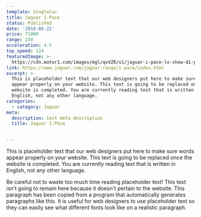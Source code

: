 ```yaml
---
template: SingleCar
title: Jaguar I-Pace
status: Published
date: '2018-06-22'
price: 71000
range: 234
acceleration: 4.5
top_speed: 124
featuredImage: >-
  https://cdn.motor1.com/images/mgl/qvVZR/s1/jaguar-i-pace-lo-show-di-presentazione-dalle-19-del-1-marzo.jpg
link: https://www.jaguar.com/jaguar-range/i-pace/index.html
excerpt: >-
  This is placeholder text that our web designers put here to make sure words
  appear properly on your website. This text is going to be replaced once the
  website is completed. You are currently reading text that is written in
  English, not any other language.
categories:
  - category: Jaguar
meta:
  description: test meta description
  title: Jaguar I-Pace


---
```


This is placeholder text that our web designers put here to make sure words appear properly on your website. This text is going to be replaced once the website is completed. You are currently reading text that is written in English, not any other language.

Be careful not to waste too much time reading placeholder text! This text isn’t going to remain here because it doesn't pertain to the website. This paragraph has been copied from a program that automatically generates paragraphs like this. It is useful for web designers to use placeholder text so they can easily see what different fonts look like on a realistic paragraph.
